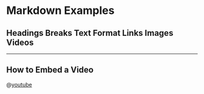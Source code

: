 # Markdown Examples
## Headings Breaks Text Format Links Images Videos
***

## How to Embed a Video


@[youtube](http://www.youtube.com/embed/dQw4w9WgXcQ)












